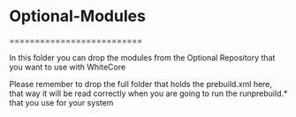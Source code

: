 # Optional-Modules
==========================

In this folder you can drop the modules from the Optional Repository that you want to use with WhiteCore

Please remember to drop the full folder that holds the prebuild.xml here, that way it will be read correctly
when you are going to run the runprebuild.* that you use for your system
